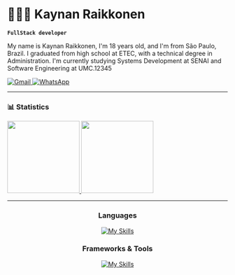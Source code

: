 # 👨🏻‍💻 Kaynan Raikkonen

**`FullStack developer`**

My name is Kaynan Raikkonen, I'm 18 years old, and I'm from São Paulo, Brazil. I graduated from high school at ETEC, with a technical degree in Administration. I'm currently studying Systems Development at SENAI and Software Engineering at UMC.12345

<p align="left">
    <a href="mailto:raikkonenkaynan@gmail.com">
    <img
        alt="Gmail"
        src="https://img.shields.io/badge/GMAIL-cc4b4b?style=for-the-badge&logo=gmail&logoColor=white&labelColor=a83232"
    />
    </a>
    <a href="https://wa.me/5511945553352" target="_blank">
    <img
        alt="WhatsApp"
        src="https://img.shields.io/badge/WHATSAPP-25D366?style=for-the-badge&logo=whatsapp&logoColor=white&labelColor=1DA85D"
    />
    </a>
</p>

---

### 📊 Statistics

<div align="left">
<a href="https://github.com/krkaynan">
  <img height="165em" src="https://github-readme-stats.vercel.app/api?username=krkaynan&theme=tokyonight&show_icons=true"/>
  <img height="165em" src="https://github-readme-stats.vercel.app/api/top-langs/?username=krkaynan&layout=compact&theme=tokyonight&langs_count=12"
/>
</a>
</div>

---
<div align="center">

### Languages

[![My Skills](https://skillicons.dev/icons?i=html,css,js,python,java)](https://skillicons.dev)

### Frameworks & Tools

[![My Skills](https://skillicons.dev/icons?i=fastapi,nodejs,flask,sqlite,mysql,django,git,figma,azure,gcp,aws)](https://skillicons.dev)

</div>
